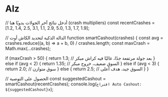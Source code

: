 # Alz
// أدخل نتائج آخر الجولات يدويًا هنا (crash multipliers)
const recentCrashes = [1.2, 1.4, 2.5, 3.1, 1.1, 2.9, 5.0, 1.3, 1.7, 1.9];

// الدالة الذكية لتحديد الكاش أوت
function smartCashout(crashes) {
  const avg = crashes.reduce((a, b) => a + b, 0) / crashes.length;
  const maxCrash = Math.max(...crashes);

  if (maxCrash > 50) {
    return 1.3; // بعد جولة مرتفعة جدًا، غالبًا فيه كراش مبكر
  } else if (avg < 2) {
    return 1.35; // السوق ضعيف، خروج مبكر
  } else if (avg < 3) {
    return 2.0; // سوق متوازن
  } else {
    return 2.5; // السوق جيد، هدف أعلى
  }
}

// الحصول على التوصية
const suggestedCashout = smartCashout(recentCrashes);
console.log(`اقتراح Auto Cashout: ${suggestedCashout}x`);
